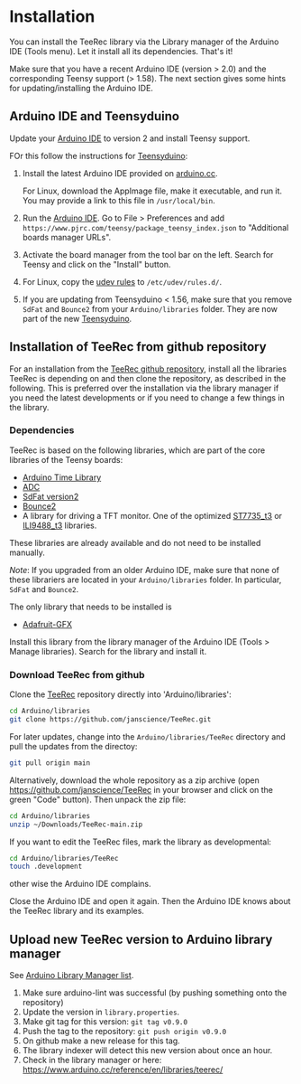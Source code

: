 # Installation

You can install the TeeRec library via the Library manager of the
Arduino IDE (Tools menu). Let it install all its dependencies. That's
it!

Make sure that you have a recent Arduino IDE (version > 2.0) and the
corresponding Teensy support (> 1.58). The next section gives some
hints for updating/installing the Arduino IDE.


## Arduino IDE and Teensyduino

Update your [Arduino IDE](https://www.arduino.cc/en/software) to
version 2 and install Teensy support.

FOr this follow the instructions for [Teensyduino](https://www.pjrc.com/teensy/td_download.html):

1. Install the latest Arduino IDE provided on
   [arduino.cc](https://www.arduino.cc/en/software).

   For Linux, download the AppImage file, make it executable, and run
   it. You may provide a link to this file in `/usr/local/bin`.

2. Run the [Arduino IDE](https://docs.arduino.cc/software/ide-v2). Go
   to File > Preferences and add
   `https://www.pjrc.com/teensy/package_teensy_index.json` to
   "Additional boards manager URLs".

3. Activate the board manager from the tool bar on the left.
   Search for Teensy and click on the "Install" button.

4. For Linux, copy the
   [udev rules](https://www.pjrc.com/teensy/00-teensy.rules)
   to `/etc/udev/rules.d/`.

5. If you are updating from Teensyduino < 1.56, make sure that you
   remove `SdFat` and `Bounce2` from your `Arduino/libraries`
   folder. They are now part of the new
   [Teensyduino](https://www.pjrc.com/teensy/teensyduino.html).


## Installation of TeeRec from github repository

For an installation from the [TeeRec github
repository](https://github.com/janscience/TeeRec), install all the
libraries TeeRec is depending on and then clone the repository, as
described in the following. This is preferred over the installation
via the library manager if you need the latest developments or if you
need to change a few things in the library.


### Dependencies

TeeRec is based on the following libraries, which are part of the core
libraries of the Teensy boards:

- [Arduino Time Library](https://github.com/PaulStoffregen/Time)
- [ADC](https://github.com/pedvide/ADC)
- [SdFat version2](https://github.com/greiman/SdFat)
- [Bounce2](https://github.com/thomasfredericks/Bounce2)
- A library for driving a TFT monitor. One of the optimized
  [ST7735_t3](https://github.com/PaulStoffregen/ST7735_t3) or
  [ILI9488_t3](https://github.com/PaulStoffregen/ILI9341_t3)
  libraries.

These libraries are already available and do not need to be installed
manually.

_Note_: If you upgraded from an older Arduino IDE, make sure that none
of these librariers are located in your `Arduino/libraries` folder. In
particular, `SdFat` and `Bounce2`.

The only library that needs to be installed is

- [Adafruit-GFX](https://github.com/adafruit/Adafruit-GFX-Library)

Install this library from the library manager of the Arduino IDE
(Tools > Manage libraries). Search for the library and install it.


### Download TeeRec from github

Clone the [TeeRec](https://github.com/janscience/TeeRec) repository
directly into 'Arduino/libraries':
```sh
cd Arduino/libraries
git clone https://github.com/janscience/TeeRec.git
```

For later updates, change into the `Arduino/libraries/TeeRec` directory
and pull the updates from the directoy:
```sh
git pull origin main
```

Alternatively, download the whole repository as a zip archive (open
https://github.com/janscience/TeeRec in your browser and click on the
green "Code" button). Then unpack the zip file:
```sh
cd Arduino/libraries
unzip ~/Downloads/TeeRec-main.zip
```

If you want to edit the TeeRec files, mark the library as developmental:
```sh
cd Arduino/libraries/TeeRec
touch .development
```
other wise the Arduino IDE complains.

Close the Arduino IDE and open it again. Then the Arduino IDE knows
about the TeeRec library and its examples.


## Upload new TeeRec version to Arduino library manager

See [Arduino Library Manager list](https://github.com/arduino/library-registry).

1. Make sure arduino-lint was successful (by pushing something onto the repository)
2. Update the version in `library.properties`.
3. Make git tag for this version: `git tag v0.9.0`
4. Push the tag to the repository: `git push origin v0.9.0`
5. On github make a new release for this tag.
6. The library indexer will detect this new version about once an hour.
7. Check in the library manager or here: https://www.arduino.cc/reference/en/libraries/teerec/



